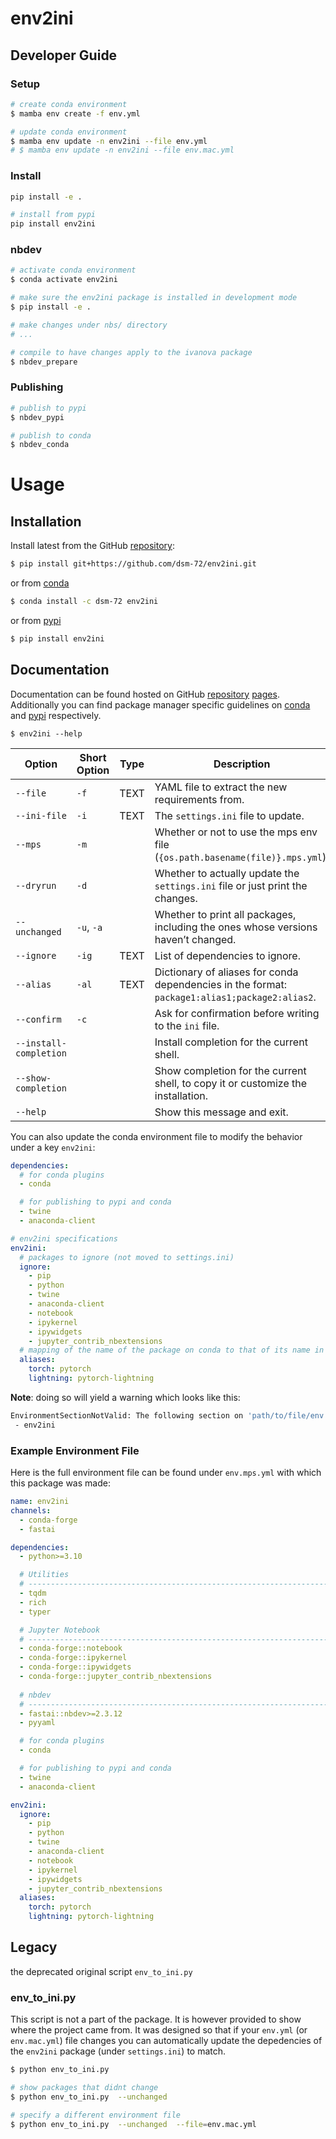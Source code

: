 env2ini
================

<!-- WARNING: THIS FILE WAS AUTOGENERATED! DO NOT EDIT! -->

## Developer Guide

### Setup

``` sh
# create conda environment
$ mamba env create -f env.yml

# update conda environment
$ mamba env update -n env2ini --file env.yml
# $ mamba env update -n env2ini --file env.mac.yml
```

### Install

``` sh
pip install -e .

# install from pypi
pip install env2ini
```

### nbdev

``` sh
# activate conda environment
$ conda activate env2ini

# make sure the env2ini package is installed in development mode
$ pip install -e .

# make changes under nbs/ directory
# ...

# compile to have changes apply to the ivanova package
$ nbdev_prepare
```

### Publishing

``` sh
# publish to pypi
$ nbdev_pypi

# publish to conda
$ nbdev_conda
```

# Usage

## Installation

Install latest from the GitHub
[repository](https://github.com/dsm-72/env2ini):

``` sh
$ pip install git+https://github.com/dsm-72/env2ini.git
```

or from [conda](https://anaconda.org/dsm-72/env2ini)

``` sh
$ conda install -c dsm-72 env2ini
```

or from [pypi](https://pypi.org/project/env2ini/)

``` sh
$ pip install env2ini
```

## Documentation

Documentation can be found hosted on GitHub
[repository](https://github.com/dsm-72/env2ini)
[pages](https://dsm-72.github.io/env2ini/). Additionally you can find
package manager specific guidelines on
[conda](https://anaconda.org/dsm-72/env2ini) and
[pypi](https://pypi.org/project/env2ini/) respectively.

``` shell
$ env2ini --help
```

| Option                 | Short Option | Type | Description                                                                                    | Default Value  |
|------------------------|--------------|------|------------------------------------------------------------------------------------------------|----------------|
| `--file`               | `-f`         | TEXT | YAML file to extract the new requirements from.                                                | `env.yml`      |
| `--ini-file`           | `-i`         | TEXT | The `settings.ini` file to update.                                                             | `settings.ini` |
| `--mps`                | `-m`         |      | Whether or not to use the mps env file (`{os.path.basename(file)}.mps.yml`).                   |                |
| `--dryrun`             | `-d`         |      | Whether to actually update the `settings.ini` file or just print the changes.                  |                |
| `--unchanged`          | `-u`, `-a`   |      | Whether to print all packages, including the ones whose versions haven’t changed.              |                |
| `--ignore`             | `-ig`        | TEXT | List of dependencies to ignore.                                                                | `None`         |
| `--alias`              | `-al`        | TEXT | Dictionary of aliases for conda dependencies in the format: `package1:alias1;package2:alias2`. | `None`         |
| `--confirm`            | `-c`         |      | Ask for confirmation before writing to the `ini` file.                                         | `True`         |
| `--install-completion` |              |      | Install completion for the current shell.                                                      |                |
| `--show-completion`    |              |      | Show completion for the current shell, to copy it or customize the installation.               |                |
| `--help`               |              |      | Show this message and exit.                                                                    |                |

You can also update the conda environment file to modify the behavior
under a key `env2ini`:

``` yaml
dependencies:
  # for conda plugins
  - conda

  # for publishing to pypi and conda
  - twine
  - anaconda-client

# env2ini specifications
env2ini:
  # packages to ignore (not moved to settings.ini)
  ignore:
    - pip
    - python
    - twine
    - anaconda-client
    - notebook
    - ipykernel
    - ipywidgets
    - jupyter_contrib_nbextensions
  # mapping of the name of the package on conda to that of its name in pypi
  aliases:
    torch: pytorch
    lightning: pytorch-lightning
```

**Note**: doing so will yield a warning which looks like this:

``` sh
EnvironmentSectionNotValid: The following section on 'path/to/file/env.yml' is invalid and will be ignored:
 - env2ini
```

### Example Environment File

Here is the full environment file can be found under `env.mps.yml` with
which this package was made:

``` yaml
name: env2ini
channels:  
  - conda-forge  
  - fastai

dependencies:  
  - python>=3.10

  # Utilities
  # -------------------------------------------------------------------------
  - tqdm
  - rich
  - typer

  # Jupyter Notebook
  # -------------------------------------------------------------------------
  - conda-forge::notebook
  - conda-forge::ipykernel
  - conda-forge::ipywidgets
  - conda-forge::jupyter_contrib_nbextensions
  
  # nbdev
  # -------------------------------------------------------------------------
  - fastai::nbdev>=2.3.12
  - pyyaml

  # for conda plugins
  - conda

  # for publishing to pypi and conda
  - twine
  - anaconda-client

env2ini:
  ignore:
    - pip
    - python
    - twine
    - anaconda-client
    - notebook
    - ipykernel
    - ipywidgets
    - jupyter_contrib_nbextensions
  aliases:
    torch: pytorch
    lightning: pytorch-lightning
```

## Legacy

the deprecated original script `env_to_ini.py`

### env_to_ini.py

This script is not a part of the package. It is however provided to show
where the project came from. It was designed so that if your `env.yml`
(or `env.mac.yml`) file changes you can automatically update the
depedencies of the `env2ini` package (under `settings.ini`) to match.

``` sh
$ python env_to_ini.py

# show packages that didnt change
$ python env_to_ini.py  --unchanged  

# specify a different environment file
$ python env_to_ini.py  --unchanged  --file=env.mac.yml
```
